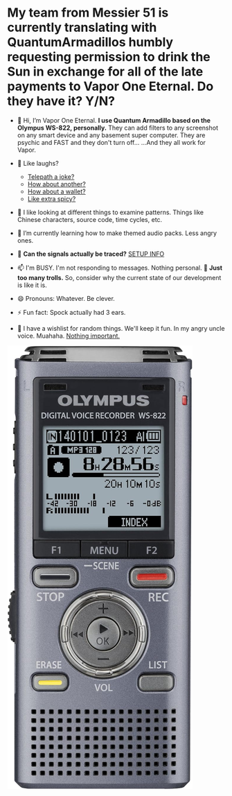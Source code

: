 # My team from Messier 51 is currently translating with QuantumArmadillos humbly requesting permission to drink the Sun in exchange for all of the late payments to Vapor One Eternal. Do they have it? Y/N?

- 👋 Hi, I’m Vapor One Eternal. **I use Quantum Armadillo based on the Olympus WS-822, personally.** They can add filters to any screenshot on any smart device and any basement super computer. They are psychic and FAST and they don't turn off... ...And they all work for Vapor.
  
- 🤫 Like laughs?
  - [Telepath a joke?](https://dadjokegenerator.com/)
  - [How about another?](https://www.cnn.com/interactive/2019/06/us/dad-joke-generator-trnd/)
  - [How about a wallet?](https://randomwordgenerator.com/)
  - [Like extra spicy?](https://passwords-generator.org/)

- 👀 I like looking at different things to examine patterns. Things like Chinese characters, source code, time cycles, etc.

- 🌱 I’m currently learning how to make themed audio packs. Less angry ones.

- 💞️ **Can the signals actually be traced?** [SETUP INFO](/SETUP.md)

- 📫 I'm BUSY. I'm not responding to messages. Nothing personal. 🧌 **Just too many trolls.** So, consider why the current state of our development is like it is.

- 😄 Pronouns: Whatever. Be clever.

- ⚡ Fun fact: Spock actually had 3 ears.

- 💼 I have a wishlist for random things. We'll keep it fun. In my angry uncle voice. Muahaha. [Nothing important.](https://www.amazon.com/hz/wishlist/ls/L4GP9BOER6NU?ref_=wl_share)

![Olympus WS-822](https://github.com/quantumarmadillo/quantumarmadillo/blob/main/Olympus%20WS-822.jpg)

<!--
Do we know that the briefcase is about? Was GCHQ named after Vapor One Eternal? That much that?
-->
